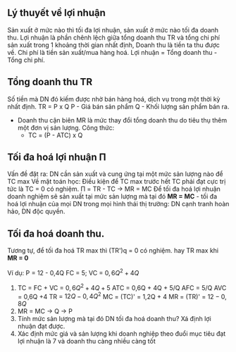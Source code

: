 ## Lý thuyết về lợi nhuận
Sản xuất ở mức nào thì tối đa lợi nhuận, sản xuất ở mức nào tối đa doanh thu.
Lợi nhuận là phần chênh lệch giữa tổng doanh thu TR và tổng chi phí sản xuất trong 1 khoảng thời gian nhất định,
	Doanh thu là tiền ta thu được về.
	Chi phí là tiền sản xuất/mua hàng hoá.
Lợi nhuận = Tổng doanh thu - Tổng chi phí.
## Tổng doanh thu TR
Số tiền mà DN đó kiếm được nhờ bán hàng hoá, dịch vụ trong một thời kỳ nhất định.
TR = P x Q
	P - Giá bán sản phẩm
	Q - Khối lượng sản phẩm bán ra.
- Doanh thu cận biên MR  là mức thay đổi tổng doanh thu do tiêu thụ thêm một đơn vị sản lượng.
  Công thức: 
	- TC = (P - ATC) x Q
## Tối đa hoá lợi nhuận Π 
Vấn đề đặt ra: DN cần sản xuất và cung ứng tại một mức sản lượng nào để TC max
Về mặt toán học: Điều kiện để TC max trước hết TC phải đạt cực trị tức là TC = 0 có nghiệm.
	Π = TR - TC
	-> MR = MC
	Để tối đa hoá lợi nhuận doanh nghiệm sẽ sản xuất tại mức sản lượng mà tại đó **MR = MC** - tối đa hoá lợi nhuận của mọi DN trong mọi hình thái thị trường: DN cạnh tranh hoàn hảo, DN độc quyền.
## Tối đa hoá doanh thu.
Tương tự, để tối đa hoá TR max thì (TR')q = 0 có nghiệm.
hay TR max khi **MR = 0**

Ví dụ:
P = 12 - 0,4Q
FC = 5; VC = $0,6Q^2 + 4Q$
1. TC = FC + VC = $0,6Q^2+4Q+5$ 
   ATC = 0,6Q + 4Q + 5/Q
   AFC = 5/Q
   AVC = 0,6Q +4  TR = $12Q - 0,4Q^2$ 
   MC = (TC)' = 1,2Q + 4
   MR = (TR)' = $12 - 0,8Q$
2. MR = MC -> Q -> P 
3. Tính mức sản lượng mà tại đó DN tối đa hoá doanh thu? Xá định lợi nhuận đạt được.
4. Xác định mức giá và sản lượng khi doanh nghiệp theo đuổi mục tiêu đạt lợi nhuận là 7 và doanh thu càng nhiều càng tốt
